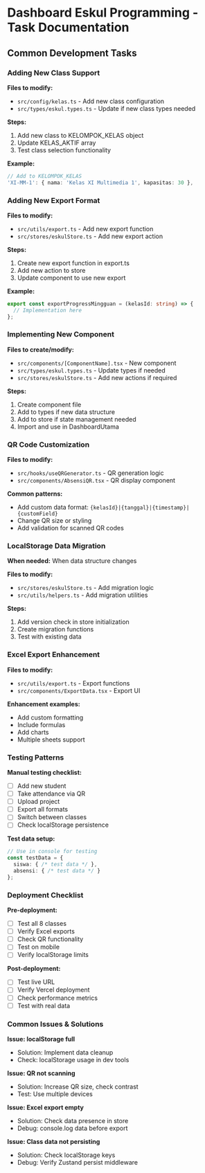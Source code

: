 # Dashboard Eskul Programming - Task Documentation

## Common Development Tasks

### Adding New Class Support

**Files to modify:**
- `src/config/kelas.ts` - Add new class configuration
- `src/types/eskul.types.ts` - Update if new class types needed

**Steps:**
1. Add new class to KELOMPOK_KELAS object
2. Update KELAS_AKTIF array
3. Test class selection functionality

**Example:**
```typescript
// Add to KELOMPOK_KELAS
'XI-MM-1': { nama: 'Kelas XI Multimedia 1', kapasitas: 30 },
```

### Adding New Export Format

**Files to modify:**
- `src/utils/export.ts` - Add new export function
- `src/stores/eskulStore.ts` - Add new export action

**Steps:**
1. Create new export function in export.ts
2. Add new action to store
3. Update component to use new export

**Example:**
```typescript
export const exportProgressMingguan = (kelasId: string) => {
  // Implementation here
};
```

### Implementing New Component

**Files to create/modify:**
- `src/components/[ComponentName].tsx` - New component
- `src/types/eskul.types.ts` - Update types if needed
- `src/stores/eskulStore.ts` - Add new actions if required

**Steps:**
1. Create component file
2. Add to types if new data structure
3. Add to store if state management needed
4. Import and use in DashboardUtama

### QR Code Customization

**Files to modify:**
- `src/hooks/useQRGenerator.ts` - QR generation logic
- `src/components/AbsensiQR.tsx` - QR display component

**Common patterns:**
- Add custom data format: `{kelasId}|{tanggal}|{timestamp}|{customField}`
- Change QR size or styling
- Add validation for scanned QR codes

### LocalStorage Data Migration

**When needed:** When data structure changes

**Files to modify:**
- `src/stores/eskulStore.ts` - Add migration logic
- `src/utils/helpers.ts` - Add migration utilities

**Steps:**
1. Add version check in store initialization
2. Create migration functions
3. Test with existing data

### Excel Export Enhancement

**Files to modify:**
- `src/utils/export.ts` - Export functions
- `src/components/ExportData.tsx` - Export UI

**Enhancement examples:**
- Add custom formatting
- Include formulas
- Add charts
- Multiple sheets support

### Testing Patterns

**Manual testing checklist:**
- [ ] Add new student
- [ ] Take attendance via QR
- [ ] Upload project
- [ ] Export all formats
- [ ] Switch between classes
- [ ] Check localStorage persistence

**Test data setup:**
```typescript
// Use in console for testing
const testData = {
  siswa: { /* test data */ },
  absensi: { /* test data */ }
};
```

### Deployment Checklist

**Pre-deployment:**
- [ ] Test all 8 classes
- [ ] Verify Excel exports
- [ ] Check QR functionality
- [ ] Test on mobile
- [ ] Verify localStorage limits

**Post-deployment:**
- [ ] Test live URL
- [ ] Verify Vercel deployment
- [ ] Check performance metrics
- [ ] Test with real data

### Common Issues & Solutions

**Issue: localStorage full**
- Solution: Implement data cleanup
- Check: localStorage usage in dev tools

**Issue: QR not scanning**
- Solution: Increase QR size, check contrast
- Test: Use multiple devices

**Issue: Excel export empty**
- Solution: Check data presence in store
- Debug: console.log data before export

**Issue: Class data not persisting**
- Solution: Check localStorage keys
- Debug: Verify Zustand persist middleware